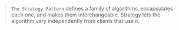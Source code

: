 > `The Strategy Pattern` defines a family of algorithms, encapsulates each one, and makes them interchangeable. Strategy lets the algorithm vary independently from clients that use it.

